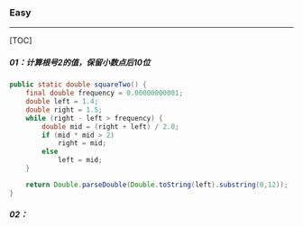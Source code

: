### Easy

------

[TOC]

##### 01：计算根号2的值，保留小数点后10位

```java
public static double squareTwo() {
    final double frequency = 0.00000000001;
    double left = 1.4;
    double right = 1.5;
    while (right - left > frequency) {
        double mid = (right + left) / 2.0;
        if (mid * mid > 2)
            right = mid;
        else
            left = mid;
    }

    return Double.parseDouble(Double.toString(left).substring(0,12));
}
```

##### 02：
